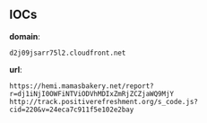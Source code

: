 
## IOCs

__domain__:

```text
d2j09jsarr75l2.cloudfront.net
```
__url__:

```text
https://hemi.mamasbakery.net/report?r=dj1iNjI0OWFiNTViODVhMDIxZmRjZCZjaWQ9MjY
http://track.positiverefreshment.org/s_code.js?cid=220&v=24eca7c911f5e102e2bay
```